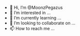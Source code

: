 - 👋 Hi, I’m @MoonzPegazus
- 👀 I’m interested in ...
- 🌱 I’m currently learning ...
- 💞️ I’m looking to collaborate on ...
- 📫 How to reach me ...

<!---
MoonzPegazus/MoonzPegazus is a ✨ special ✨ repository because its `README.md` (this file) appears on your GitHub profile.
You can click the Preview link to take a look at your changes.
--->
